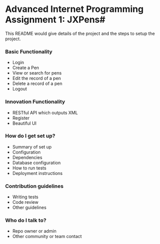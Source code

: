 # Advanced Internet Programming Assignment 1: JXPens#

This README would give details of the project and the steps to setup the project.

### Basic Functionality ###

* Login
* Create a Pen
* View or search for pens
* Edit the record of a pen
* Delete a record of a pen
* Logout

### Innovation Functionality ###
* RESTful API which outputs XML
* Register
* Beautiful UI

### How do I get set up? ###

* Summary of set up
* Configuration
* Dependencies
* Database configuration
* How to run tests
* Deployment instructions

### Contribution guidelines ###

* Writing tests
* Code review
* Other guidelines

### Who do I talk to? ###

* Repo owner or admin
* Other community or team contact
